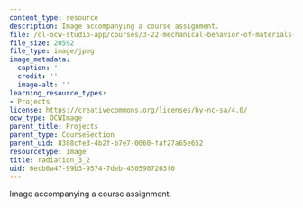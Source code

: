 ```yaml
---
content_type: resource
description: Image accompanying a course assignment.
file: /ol-ocw-studio-app/courses/3-22-mechanical-behavior-of-materials-spring-2008/6ecb0a4799b395747deb4505907263f0_radiation_3_2.jpg
file_size: 20592
file_type: image/jpeg
image_metadata:
  caption: ''
  credit: ''
  image-alt: ''
learning_resource_types:
- Projects
license: https://creativecommons.org/licenses/by-nc-sa/4.0/
ocw_type: OCWImage
parent_title: Projects
parent_type: CourseSection
parent_uid: 8388cfe3-4b2f-b7e7-0060-faf27a65e652
resourcetype: Image
title: radiation_3_2
uid: 6ecb0a47-99b3-9574-7deb-4505907263f0
---
```

Image accompanying a course assignment.